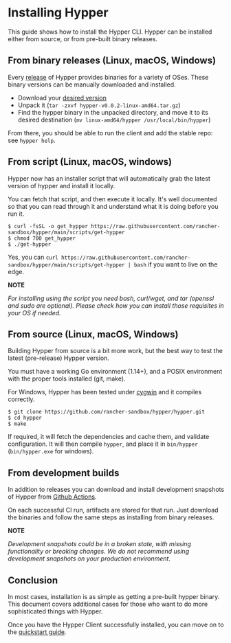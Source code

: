 # Installing Hypper

This guide shows how to install the Hypper CLI. Hypper can be installed either from source, or from pre-built binary releases.


## From binary releases (Linux, macOS, Windows)

Every [release](https://github.com/rancher-sandbox/hypper/releases) of Hypper provides binaries for a variety of OSes. These binary versions can be manually downloaded and installed.

  - Download your [desired version](https://github.com/rancher-sandbox/hypper/releases)
  - Unpack it (`tar -zxvf hypper-v0.0.2-linux-amd64.tar.gz`)
  - Find the hypper binary in the unpacked directory, and move it to its desired destination (`mv linux-amd64/hypper /usr/local/bin/hypper`)

From there, you should be able to run the client and add the stable repo: see `hypper help`.


## From script (Linux, macOS, windows)

Hypper now has an installer script that will automatically grab the latest version of hypper and install it locally.

You can fetch that script, and then execute it locally. It's well documented so that you can read through it and understand what it is doing before you run it.

```
$ curl -fsSL -o get_hypper https://raw.githubusercontent.com/rancher-sandbox/hypper/main/scripts/get-hypper
$ chmod 700 get_hypper
$ ./get-hypper
```

Yes, you can `curl https://raw.githubusercontent.com/rancher-sandbox/hypper/main/scripts/get-hypper | bash` if you want to live on the edge.


**NOTE**

*For installing using the script you need bash, curl/wget, and tar (openssl and sudo are optional).
Please check how you can install those requisites in your OS if needed.* 


## From source (Linux, macOS, Windows)

Building Hypper from source is a bit more work, but the best way to test the
latest (pre-release) Hypper version.

You must have a working Go environment (1.14+), and a POSIX environment with the proper tools installed (git, make).

For Windows, Hypper has been tested under [cygwin](https://www.cygwin.com/) and it compiles correctly.

```console
$ git clone https://github.com/rancher-sandbox/hypper/hypper.git
$ cd hypper
$ make
```

If required, it will fetch the dependencies and cache them, and validate
configuration.
It will then compile `hypper`, and place it in `bin/hypper` (`bin/hypper.exe` for windows).


## From development builds

In addition to releases you can download and install development snapshots of
Hypper from [Github Actions].

On each successful CI run, artifacts are stored for that run. Just download the binaries and follow the same steps as installing from binary releases.

**NOTE**

*Development snapshots could be in a broken state, with missing functionality or breaking changes.
We do not recommend using development snapshots on your production environment.*


## Conclusion

In most cases, installation is as simple as getting a pre-built hypper binary. This document covers additional cases for those who want to do more sophisticated things with Hypper.

Once you have the Hypper Client successfully installed, you can move on to the [quickstart guide](./quickstart.md).

[Github Actions]: https://github.com/rancher-sandbox/hypper/actions/workflows/ci.yml?query=branch%3Amain+is%3Asuccess+workflow%3ACI

